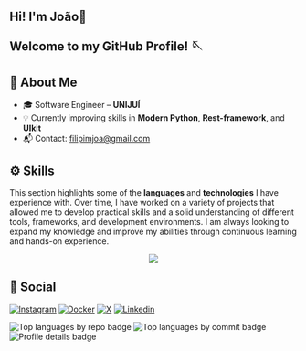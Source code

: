 <h2>Hi! I'm João👋<br><br>Welcome to my GitHub Profile! 🪡</h2>

## 🚀 About Me


- 🎓 Software Engineer – **UNIJUÍ**
- 💡 Currently improving skills in **Modern Python**, **Rest-framework**, and **UIkit**
- 📬 Contact: [filipimjoa@gmail.com](mailto:filipimjoa@gmail.com)

## ⚙️ Skills
<p>This section highlights some of the <b>languages</b> and <b>technologies</b> I have experience with. Over time, I have worked on a variety of projects that allowed me to develop practical skills and a solid understanding of different tools, frameworks, and development environments. I am always looking to expand my knowledge and improve my abilities through continuous learning and hands-on experience.</p>

<p align="center">
  <a href="https://skillicons.dev">
    <img src="https://skillicons.dev/icons?i=git,docker,py,django,swift,apple,bootstrap,react,vue,less,gulp,typescript" />
  </a>
</p>

## 📱 Social

[![Instagram](https://img.shields.io/badge/Instagram-FF0069.svg?style=for-the-badge&logo=Instagram&logoColor=white)](https://www.instagram.com/vic_benetti_f/)
[![Docker](https://img.shields.io/badge/Docker-2496ED.svg?style=for-the-badge&logo=Docker&logoColor=white)](https://hub.docker.com/repositories/joaovicbf)
[![X](https://img.shields.io/badge/X-000000.svg?style=for-the-badge&logo=X&logoColor=white)](https://x.com/JaoVicyy)
[![Linkedin](https://img.shields.io/badge/LinkedIn-0077B5?style=for-the-badge&logo=linkedin&logoColor=white
)](https://www.linkedin.com/in/joão-víctor-benetti-f-09b500295/)

<div>
  <img src="http://github-profile-summary-cards.vercel.app/api/cards/repos-per-language?username=JaoVicy&theme=github_dark" alt="Top languages by repo badge"/>
  <img src="http://github-profile-summary-cards.vercel.app/api/cards/most-commit-language?username=JaoVicy&theme=github_dark" alt="Top languages by commit badge"/>
  <img src="http://github-profile-summary-cards.vercel.app/api/cards/profile-details?username=JaoVicy&theme=github_dark" alt="Profile details badge"/>
</div>

###



